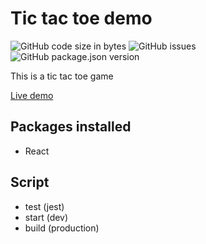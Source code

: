 # Tic tac toe demo

![GitHub code size in bytes](https://img.shields.io/github/languages/code-size/colomfernando/tic-tac-toe)
![GitHub issues](https://img.shields.io/github/issues/colomfernando/tic-tac-toe)
![GitHub package.json version](https://img.shields.io/github/package-json/v/colomfernando/tic-tac-toe)

This is a tic tac toe game

[Live demo](https://tic-tac-toe-colomfernando.netlify.app/)

## Packages installed

- React

## Script

- test (jest)
- start (dev)
- build (production)
